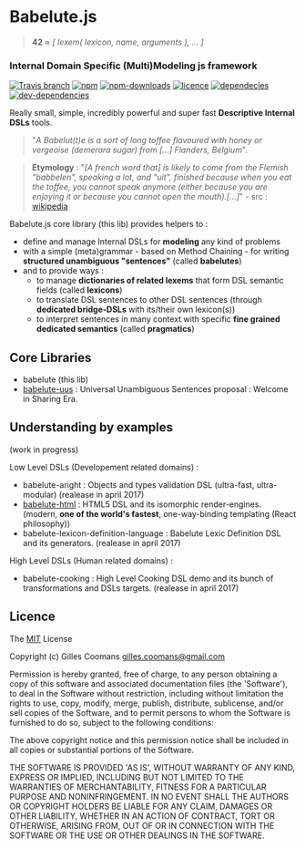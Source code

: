 # Babelute.js

> __42__ &asymp; _[ lexem( lexicon, name, arguments ), ... ]_

### Internal Domain Specific (Multi)Modeling js framework

[![Travis branch](https://img.shields.io/travis/nomocas/babelute/master.svg)](https://travis-ci.org/nomocas/babelute)
[![npm](https://img.shields.io/npm/v/babelute.svg)]()
[![npm-downloads](https://img.shields.io/npm/dm/babelute.svg)]()
[![licence](https://img.shields.io/npm/l/babelute.svg)](https://spdx.org/licenses/MIT)
[![dependecies](https://img.shields.io/david/nomocas/babelute.svg)]()
[![dev-dependencies](https://img.shields.io/david/dev/nomocas/babelute.svg)]()

Really small, simple, incredibly powerful and super fast __Descriptive Internal DSLs__ tools.


> "_A Babelut(t)e is a sort of long toffee flavoured with honey or vergeoise (demerara sugar) from [...] Flanders, Belgium_".

> __Etymology__ : "_[A french word that] is likely to come from the Flemish "babbelen", speaking a lot, and "uit", finished because when you eat the toffee, you cannot speak anymore (either because you are enjoying it or because you cannot open the mouth).[...]_" - src : [wikipedia](https://en.wikipedia.org/wiki/Babelutte)

Babelute.js core library (this lib) provides helpers to :
- define and manage Internal DSLs for __modeling__ any kind of problems
- with a simple (meta)grammar - based on Method Chaining - for writing __structured unambiguous "sentences"__ (called __babelutes__)
- and to provide ways :
	- to manage __dictionaries of related lexems__ that form DSL semantic fields (called __lexicons__)
	- to translate DSL sentences to other DSL sentences (through __dedicated bridge-DSLs__ with its/their own lexicon(s))
	- to interpret sentences in many context with specific __fine grained dedicated semantics__ (called __pragmatics__)


## Core Libraries

- babelute (this lib)
- [babelute-uus](https://github.com/nomocas/babelute-uus) : Universal Unambiguous Sentences proposal : Welcome in Sharing Era.

## Understanding by examples

(work in progress)

Low Level DSLs (Developement related domains) :
- babelute-aright : Objects and types validation DSL (ultra-fast, ultra-modular) (realease in april 2017)
- [babelute-html](https://github.com/nomocas/babelute-html) : HTML5 DSL and its isomorphic render-engines. (modern, __one of the world's fastest__, one-way-binding templating (React philosophy))
- babelute-lexicon-definition-language : Babelute Lexic Definition DSL and its generators. (realease in april 2017)

High Level DSLs (Human related domains) :
- babelute-cooking : High Level Cooking DSL demo and its bunch of transformations and DSLs targets. (realease in april 2017)


## Licence

The [MIT](http://opensource.org/licenses/MIT) License

Copyright (c) Gilles Coomans <gilles.coomans@gmail.com>

Permission is hereby granted, free of charge, to any person obtaining a copy of this software and associated documentation files (the 'Software'), to deal in the Software without restriction, including without limitation the rights to use, copy, modify, merge, publish, distribute, sublicense, and/or sell copies of the Software, and to permit persons to whom the Software is furnished to do so, subject to the following conditions:

The above copyright notice and this permission notice shall be included in all copies or substantial portions of the Software.

THE SOFTWARE IS PROVIDED 'AS IS', WITHOUT WARRANTY OF ANY KIND, EXPRESS OR IMPLIED, INCLUDING BUT NOT LIMITED TO THE WARRANTIES OF MERCHANTABILITY, FITNESS FOR A PARTICULAR PURPOSE AND NONINFRINGEMENT. IN NO EVENT SHALL THE AUTHORS OR COPYRIGHT HOLDERS BE LIABLE FOR ANY CLAIM, DAMAGES OR OTHER LIABILITY, WHETHER IN AN ACTION OF CONTRACT, TORT OR OTHERWISE, ARISING FROM, OUT OF OR IN CONNECTION WITH THE SOFTWARE OR THE USE OR OTHER DEALINGS IN THE SOFTWARE.
